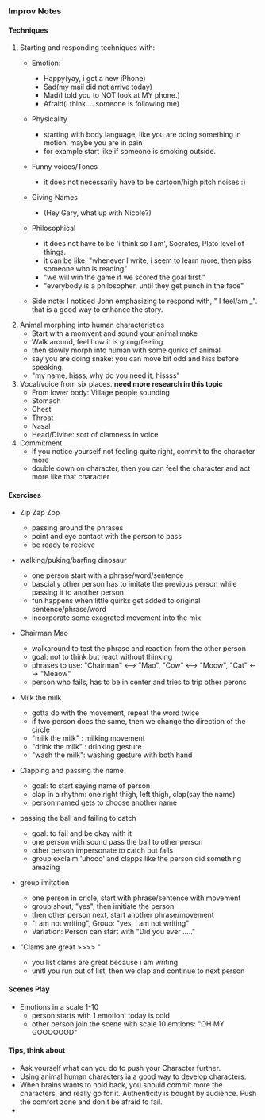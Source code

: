 

### Improv Notes ###

#### Techniques ####

1. Starting and responding techniques with:
    + Emotion:
        - Happy(yay, i got a new iPhone)
        - Sad(my mail did not arrive today)
        - Mad(I told you to NOT look at MY phone.)
        - Afraid(i think.... someone is following me)
    + Physicality
        - starting with body language, like you are doing something in motion, maybe you are in pain
        - for example start like if someone is smoking outside.
    + Funny voices/Tones
        - it does not necessarily have to be cartoon/high pitch noises :)
    + Giving Names
        - (Hey Gary, what up with Nicole?)
    + Philosophical
        - it does not have to be 'i think so I am', Socrates, Plato level of things.
        - it can be like, "whenever I write, i seem to learn more, then piss someone who is reading"
        -  "we will win the game if we scored the goal first."
        - "everybody is a philosopher, until they get punch in the face"

    + Side note: I noticed John emphasizing to respond with, " I feel/am ____<emotions>___". that is a good way to enhance the story.
1. Animal morphing into human characteristics
    + Start with a momvent and sound your animal make
    + Walk around, feel how it is going/feeling
    + then slowly morph into human with some quriks of animal
    + say you are doing snake: you can move bit odd and hiss before speaking.
    + "my name, hisss, why do you need it, hissss"
1. Vocal/voice from six places.  **need more research in this topic**
    + From lower body: Village people sounding
    + Stomach
    + Chest
    + Throat
    + Nasal
    + Head/Divine: sort of clamness in voice
1. Commitment
    + if you notice yourself not feeling quite right, commit to the character more
    + double down on character, then you can feel the character and act more like that character


#### Exercises ####
+ Zip Zap Zop
    - passing around the phrases
    - point and eye contact with the person to pass
    - be ready to recieve 

+ walking/puking/barfing dinosaur
    - one person start with a phrase/word/sentence
    - bascially other person has to imitate the previous person while passing it to another person
    - fun happens when little quirks get added to original sentence/phrase/word
    - incorporate some exagrated movement into the mix
+ Chairman Mao
    - walkaround to test the phrase and reaction from the other person
    - goal: not to think but react without thinking
    - phrases to use: "Chairman" <--> "Mao", "Cow" <--> "Moow", "Cat" <--> "Meaow"
    - person who fails, has to be in center and tries to trip other perons
+ Milk the milk
    - gotta do with the movement, repeat the word twice
    - if two person does the same, then we change the direction of the circle
    - "milk the milk" : milking movement
    - "drink the milk" : drinking gesture
    - "wash the milk": washing gesture with both hand
+ Clapping and passing the name
    - goal: to start saying name of person
    - clap in a rhythm: one right thigh, left thigh, clap(say the name)
    - person named gets to choose another name
+ passing the ball and failing to catch
    - goal: to fail and be okay with it
    - one person with sound pass the ball to other person
    - other person impersonate to catch but fails
    - group exclaim 'uhooo' and clapps like the person did something amazing
+ group imitation
    - one person in cricle, start with phrase/sentence with movement
    - group shout, "yes", then imitiate the person
    - then other person next, start another phrase/movement
    - "I am not writing", Group: "yes, I am not writing"
    - Variation: Person can start with "Did you ever ....."
+ "Clams are great >>>> "
    + you list clams are great because i am writing
    + unitl you run out of list, then we clap and continue to next person

#### Scenes Play ####

+ Emotions in a scale 1-10
    - person starts with 1 emotion: today is cold
    - other person join the scene with scale 10 emtions: "OH MY GOOOOOOD"


#### Tips, think about ####
+ Ask yourself what can you do to push your Character further.
+ Using animal human characters ia a good way to develop characters.
+ When brains wants to hold back, you should commit more the characters, and really go for it. Authenticity is bought by audience. Push the comfort zone and don't be afraid to fail.
+ 